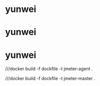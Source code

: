 # yunwei
# yunwei
# yunwei
///docker build -f dockfile -t jmeter-agent .

///docker build -f dockfile -t jmeter-master .
